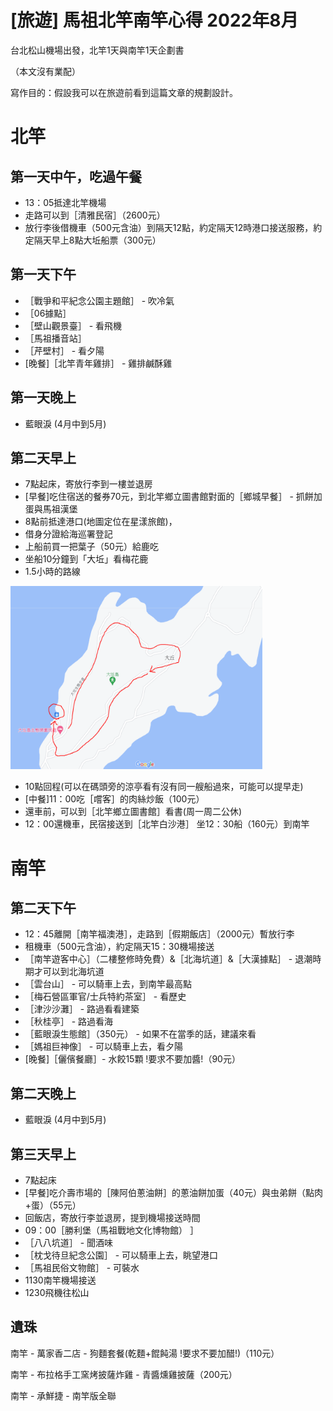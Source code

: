 # [旅遊] 馬祖北竿南竿心得 2022年8月


台北松山機場出發，北竿1天與南竿1天企劃書

（本文沒有業配）

寫作目的：假設我可以在旅遊前看到這篇文章的規劃設計。
<!--more-->
# 北竿
## 第一天中午，吃過午餐
* 13：05抵達北竿機場
* 走路可以到［清雅民宿］（2600元）
* 放行李後借機車（500元含油）到隔天12點，約定隔天12時港口接送服務，約定隔天早上8點大坵船票（300元）

## 第一天下午
* ［戰爭和平紀念公園主題館］ - 吹冷氣
* ［06據點］
* ［壁山觀景臺］ - 看飛機
* ［馬祖播音站］
* ［芹壁村］ - 看夕陽
* [晚餐]［北竿青年雞排］ - 雞排鹹酥雞

## 第一天晚上
* 藍眼淚 (4月中到5月)

## 第二天早上
* 7點起床，寄放行李到一樓並退房
* [早餐]吃住宿送的餐券70元，到北竿鄉立圖書館對面的［鄉城早餐］ - 抓餅加蛋與馬祖漢堡
* 8點前抵達港口(地圖定位在星漾旅館)，
* 借身分證給海巡署登記
* 上船前買一把葉子（50元）給鹿吃
* 坐船10分鐘到「大坵」看梅花鹿
* 1.5小時的路線

<img src="daqiu-expectation.PNG" width="80%">

* 10點回程(可以在碼頭旁的涼亭看有沒有同一艘船過來，可能可以提早走)
* [中餐]11：00吃［嚐客］的肉絲炒飯（100元）
* 還車前，可以到［北竿鄉立圖書館］看書(周一周二公休)
* 12：00還機車，民宿接送到［北竿白沙港］ 坐12：30船（160元）到南竿

# 南竿
## 第二天下午
* 12：45離開［南竿福澳港］，走路到［假期飯店］（2000元）暫放行李
* 租機車（500元含油），約定隔天15：30機場接送
* ［南竿遊客中心］（二樓整修時免費）&［北海坑道］&［大漢據點］ - 退潮時期才可以到北海坑道
* ［雲台山］ - 可以騎車上去，到南竿最高點
* ［梅石營區軍官/士兵特約茶室］ - 看歷史
* ［津沙沙灘］ - 路過看看建築
* ［秋桂亭］ - 路過看海
* ［藍眼淚生態館］（350元） - 如果不在當季的話，建議來看
* ［媽祖巨神像］ - 可以騎車上去，看夕陽
* [晚餐]［儷儐餐廳］- 水餃15顆 !要求不要加醬!（90元）

## 第二天晚上
* 藍眼淚 (4月中到5月)

## 第三天早上
* 7點起床
* [早餐]吃介壽市場的［陳阿伯蔥油餅］的蔥油餅加蛋（40元）與虫弟餅（點肉+蛋）（55元）
* 回飯店，寄放行李並退房，提到機場接送時間
* 09：00［勝利堡（馬祖戰地文化博物館） ］
* ［八八坑道］ - 聞酒味
* ［枕戈待旦紀念公園］ - 可以騎車上去，眺望港口
* ［馬祖民俗文物館］ - 可裝水
* 1130南竿機場接送
* 1230飛機往松山

## 遺珠
 南竿 - 萬家香二店 - 狗麵套餐(乾麵+餛飩湯 !要求不要加醋!)（110元）

 南竿 - 布拉格手工窯烤披薩炸雞 - 青醬燻雞披薩（200元）

 南竿 - 承鮮捷 - 南竿版全聯
